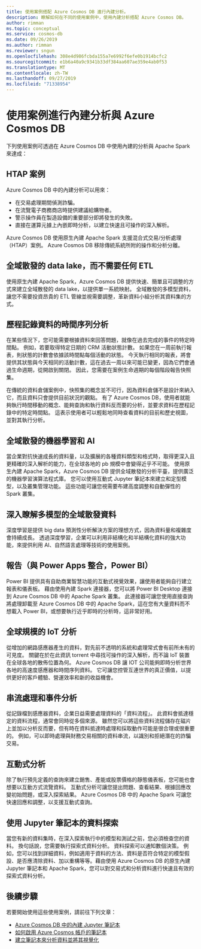 ```yaml
---
title: 使用案例搭配 Azure Cosmos DB 進行內建分析。
description: 瞭解如何在不同的使用案例中，使用內建分析搭配 Azure Cosmos DB。
author: rimman
ms.topic: conceptual
ms.service: cosmos-db
ms.date: 09/26/2019
ms.author: rimman
ms.reviewer: sngun
ms.openlocfilehash: 308e4d986fcbda155a7e6992f6efe0b1914bcfc2
ms.sourcegitcommit: e1b6a40a9c9341b33df384aa607ae359e4ab0f53
ms.translationtype: MT
ms.contentlocale: zh-TW
ms.lasthandoff: 09/27/2019
ms.locfileid: "71338954"
---
```

# <a name="use-cases-for-built-in-analytics-with-azure-cosmos-db"></a>使用案例進行內建分析與 Azure Cosmos DB

下列使用案例可透過在 Azure Cosmos DB 中使用內建的分析與 Apache Spark 來達成：

## <a name="htap-scenarios"></a>HTAP 案例

Azure Cosmos DB 中的內建分析可以用來：

* 在交易處理期間偵測詐騙。
* 在流覽電子商務商店時提供建議給購物者。
* 警示操作員在製造設備的重要部分即將發生的失敗。
* 直接在運算元據上內嵌即時分析，以建立快速且可操作的深入解析。

Azure Cosmos DB 使用原生內建 Apache Spark 支援混合式交易/分析處理（HTAP）案例。 Azure Cosmos DB 移除傳統系統所附的操作和分析分離。

## <a name="globally-distributed-data-lake-without-requiring-any-etl"></a>全域散發的 data lake，而不需要任何 ETL

使用原生內建 Apache Spark，Azure Cosmos DB 提供快速、簡單且可調整的方式來建立全域散發的 data lake，以提供單一系統映射。 全域散發的多模型資料，讓您不需要投資昂貴的 ETL 管線並視需要調整，革新資料小組分析其資料集的方式。

## <a name="time-series-analytics-over-historic-data"></a>歷程記錄資料的時間序列分析

在某些情況下，您可能需要根據資料來回答問題，就像在過去完成的事件的特定時間點。 例如，若要取得特定日期的 CRM 活動狀態計數。 如果您在一周前執行報表，則狀態的計數會依據該時間點每個活動的狀態。 今天執行相同的報表，將會提供其狀態與今天相同的活動計數，這在過去一周以來可能已變更，因為它們會通過生命週期，從開啟到關閉。 因此，您需要在案例生命週期的每個階段報告快照集。

在傳統的資料倉儲案例中，快照集的概念並不可行，因為資料倉儲不是設計來納入它，而且資料只會提供目前狀況的觀點。 有了 Azure Cosmos DB，使用者就能夠執行時間移動的概念、能夠查詢和執行資料反而要的分析，並要求資料在歷程記錄中的特定時間點。 這表示使用者可以輕鬆地同時查看資料的目前和歷史視圖，並對其執行分析。

## <a name="globally-distributed-machine-learning-and-ai"></a>全域散發的機器學習和 AI

當企業對抗快速成長的資料量，以及擴展的各種資料類型和格式時，取得更深入且更精確的深入解析的能力，在全球各地的 pb 規模中會變得近乎不可能。 使用原生內建 Apache Spark，Azure Cosmos DB 提供全域散發的分析平臺，提供廣泛的機器學習演算法程式庫。 您可以使用互動式 Jupyter 筆記本來建立和定型模型，以及叢集管理功能。 這些功能可讓您視需要布建高度調整和自動彈性的 Spark 叢集。

## <a name="deep-learning-on-multi-model-globally-distributed-data"></a>深入瞭解多模型的全域散發資料

深度學習是提供 big data 預測性分析解決方案的理想方式，因為資料量和複雜度會持續成長。 透過深度學習，企業可以利用非結構化和半結構化資料的強大功能，來提供利用 AI、自然語言處理等技術的使用案例。

## <a name="reporting-integrating-with-power-apps-power-bi"></a>報告（與 Power Apps 整合，Power BI）

Power BI 提供具有自助商業智慧功能的互動式視覺效果，讓使用者能夠自行建立報表和儀表板。 藉由使用內建 Spark 連接器，您可以將 Power BI Desktop 連接到 Azure Cosmos DB 中的 Apache Spark 叢集。 此連接器可讓您使用直接查詢將處理卸載至 Azure Cosmos DB 中的 Apache Spark，這在您有大量資料而不想載入 Power BI，或想要執行近乎即時的分析時，這非常好用。

## <a name="iot-analytics-at-global-scale"></a>全球規模的 IoT 分析

從增加的網路感應器產生的資料，對先前不透明的系統和處理常式會有前所未有的可見度。 關鍵在於在此資訊 torrent 中尋找可操作的深入解析，而不論 IoT 裝置在全球各地的散佈位置為何。 Azure Cosmos DB 讓 IOT 公司能夠即時分析世界各地的高速度感應器和時間序列資料。 它可讓您控管互連世界的真正價值，以提供更好的客戶體驗、營運效率和新的收益機會。

## <a name="stream-processing-and-event-analytics"></a>串流處理和事件分析 

從記錄檔到感應器資料，企業日益需要處理資料的「資料流程」。 此資料會抵達穩定的資料流程，通常會同時從多個來源。 雖然您可以將這些資料流程儲存在磁片上並加以分析反而要，但有時在資料抵達時處理和採取動作可能是很合理或很重要的。 例如，可以即時處理與財務交易相關的資料串流，以識別和拒絕潛在的詐騙交易。

## <a name="interactive-analytics"></a>互動式分析

除了執行預先定義的查詢來建立銷售、產能或股票價格的靜態儀表板，您可能也會想要以互動方式流覽資料。 互動式分析可讓您提出問題、查看結果、根據回應改變初始問題，或深入探索結果。 Azure Cosmos DB 中的 Apache Spark 可讓您快速回應和調整，以支援互動式查詢。

## <a name="data-exploration-using-jupyter-notebooks"></a>使用 Jupyter 筆記本的資料探索

當您有新的資料集時，在深入探索執行中的模型和測試之前，您必須檢查您的資料。 換句話說，您需要執行探索式資料分析。 資料探索可以通知數個決策。 例如，您可以找到詳細資料，例如適用于資料的方法、資料是否符合特定的模型假設、是否應清除資料、加以重構等等。藉由使用 Azure Cosmos DB 的原生內建 Jupyter 筆記本和 Apache Spark，您可以對交易式和分析資料進行快速且有效的探索式資料分析。

## <a name="next-steps"></a>後續步驟

若要開始使用這些使用案例，請前往下列文章：

* [Azure Cosmos DB 中的內建 Jupyter 筆記本](cosmosdb-jupyter-notebooks.md)
* [如何啟用 Azure Cosmos 帳戶的筆記本](enable-notebooks.md)
* [建立筆記本來分析資料並將其視覺化](create-notebook-visualize-data.md)